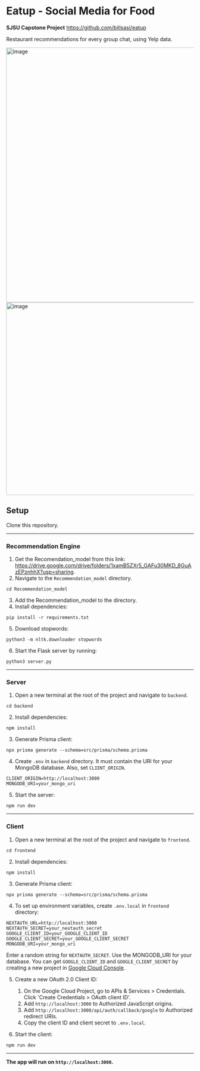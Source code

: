 # Eatup - Social Media for Food
**SJSU Capstone Project**
https://github.com/billsasi/eatup

Restaurant recommendations for every group chat, using Yelp data.

<img width="682" alt="image" src="https://github.com/billsasi/eatup/assets/34401972/dce050d2-3b40-4af7-9d17-46e1dda9d642">
<img width="516" alt="image" src="https://github.com/billsasi/eatup/assets/34401972/d50be003-242f-416e-a354-5e8d0fb51a87">

## Setup
Clone this repository.


***

### Recommendation Engine
1. Get the Recomendation_model from this link: https://drive.google.com/drive/folders/1xamB5ZXr5_GAFu30MKD_8GuAzEPznhhX?usp=sharing. 
2. Navigate to the `Recommendation_model` directory.
```
cd Recommendation_model
```
3. Add the Recommendation_model to the directory.
4. Install dependencies:
```
pip install -r requirements.txt
```
5. Download stopwords:
```
python3 -m nltk.downloader stopwords
```
6. Start the Flask server by running:
```
python3 server.py
```

***

### Server
1. Open a new terminal at the root of the project and navigate to `backend`.
```
cd backend
```
2. Install dependencies:
```
npm install
```
3. Generate Prisma client:
```
npx prisma generate --schema=src/prisma/schema.prisma
```
4. Create `.env` in `backend` directory. It must contain the URI for your MongoDB database. Also, set `CLIENT_ORIGIN`.
```
CLIENT_ORIGIN=http://localhost:3000
MONGODB_URI=your_mongo_uri
```
5. Start the server:
```
npm run dev
```

***


### Client
1. Open a new terminal at the root of the project and navigate to `frontend`.
```
cd frontend
```
2. Install dependencies:
```
npm install
```
3. Generate Prisma client:
```
npx prisma generate --schema=src/prisma/schema.prisma
```
4. To set up environment variables, create `.env.local` in `frontend` directory: 
```
NEXTAUTH_URL=http://localhost:3000
NEXTAUTH_SECRET=your_nextauth_secret
GOOGLE_CLIENT_ID=your_GOOGLE_CLIENT_ID
GOOGLE_CLIENT_SECRET=your_GOOGLE_CLIENT_SECRET
MONGODB_URI=your_mongo_uri
```
Enter a random string for `NEXTAUTH_SECRET`. Use the MONGODB_URI for your database. You can get `GOOGLE_CLIENT_ID` and `GOOGLE_CLIENT_SECRET` by creating a new project in [Google Cloud Console](https://console.cloud.google.com/).


5. Create a new OAuth 2.0 Client ID:  
    1. On the Google Cloud Project, go to APIs & Services > Credentials. Click 'Create Credentials > OAuth client ID'.
    2. Add `http://localhost:3000` to Authorized JavaScript origins.
    3. Add `http://localhost:3000/api/auth/callback/google` to Authorized redirect URIs.
    4. Copy the client ID and client secret to `.env.local`.

6. Start the client:
```
npm run dev
```

***

**The app will run on `http://localhost:3000`.**


